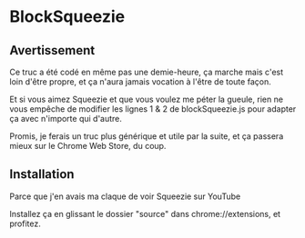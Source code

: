 BlockSqueezie
=============

## Avertissement

Ce truc a été codé en même pas une demie-heure, ça marche mais c'est loin d'être propre, et ça n'aura jamais vocation à l'être de toute façon.

Et si vous aimez Squeezie et que vous voulez me péter la gueule, rien ne vous empêche de modifier les lignes 1 & 2 de blockSqueezie.js pour adapter ça avec n'importe qui d'autre. 

Promis, je ferais un truc plus générique et utile par la suite, et ça passera mieux sur le Chrome Web Store, du coup.

## Installation

Parce que j'en avais ma claque de voir Squeezie sur YouTube

Installez ça en glissant le dossier "source" dans chrome://extensions, et profitez.